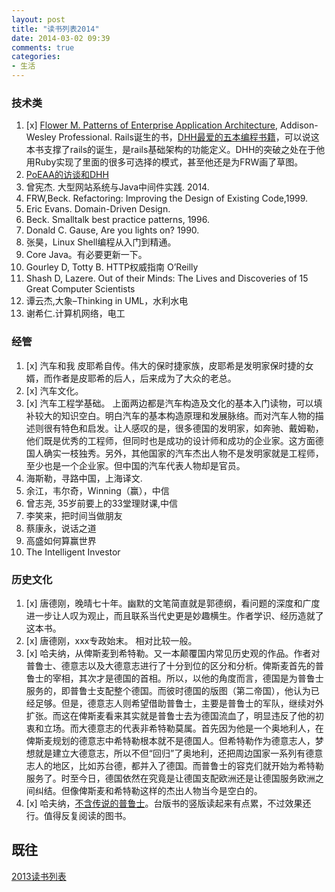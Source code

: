 ```yaml
---
layout: post
title: "读书列表2014"
date: 2014-03-02 09:39
comments: true
categories:
- 生活
---
```


### 技术类

1. [x] [Flower M. Patterns of Enterprise Application Architecture](/blog/2014/04/12/itxi-tong-jia-gou-de-mo-shi/), Addison-Wesley Professional. Rails诞生的书，[DHH最爱的五本编程书籍](http://signalvnoise.com/posts/3375-the-five-programming-books-that-meant-most-to-me)，可以说这本书支撑了rails的诞生，是rails基础架构的功能定义。DHH的突破之处在于他用Ruby实现了里面的很多可选择的模式，甚至他还是为FRW画了草图。
1. [PoEAA的访谈和DHH](http://rubyrogues.com/097-rr-book-club-patterns-of-enterprise-architecture-with-martin-fowler/)
1. 曾宪杰. 大型网站系统与Java中间件实践. 2014.
1. FRW,Beck. Refactoring: Improving the Design of Existing Code,1999.
1. Eric Evans. Domain-Driven Design.  
1. Beck. Smalltalk best practice patterns, 1996.
1. Donald C. Gause, Are you lights on? 1990.
1. 张昊，Linux Shell编程从入门到精通。  
1. Core Java。有必要更新一下。  
1. Gourley D, Totty B. HTTP权威指南 O’Reilly  
1. Shash D, Lazere. Out of their Minds: The Lives and Discoveries of 15 Great Computer Scientists  
1. 谭云杰,大象–Thinking in UML，水利水电  
1. 谢希仁.计算机网络，电工

### 经管

1. [x] 汽车和我 皮耶希自传。伟大的保时捷家族，皮耶希是发明家保时捷的女婿，而作者是皮耶希的后人，后来成为了大众的老总。  
1. [x] 汽车文化。  
1. [x] 汽车工程学基础。 上面两边都是汽车构造及文化的基本入门读物，可以填补较大的知识空白。明白汽车的基本构造原理和发展脉络。而对汽车人物的描述则很有特色和启发。让人感叹的是，很多德国的发明家，如奔驰、戴姆勒，他们既是优秀的工程师，但同时也是成功的设计师和成功的企业家。这方面德国人确实一枝独秀。另外，其他国家的汽车杰出人物不是发明家就是工程师，至少也是一个企业家。但中国的汽车代表人物却是官员。  
1. 海斯勒，寻路中国，上海译文.
1. 余江，韦尔奇，Winning（赢），中信  
1. 曾志尧, 35岁前要上的33堂理财课,中信  
1. 李笑来，把时间当做朋友  
1. 蔡康永，说话之道  
1. 高盛如何算赢世界  
1. The Intelligent Investor  

### 历史文化


1. [x] 唐德刚，晚晴七十年。幽默的文笔简直就是郭德纲，看问题的深度和广度进一步让人叹为观止，而且联系当代史更是妙趣横生。作者学识、经历造就了这本书。  
1. [x] 唐德刚，xxx专政始末。 相对比较一般。  
1. [x] 哈夫纳，从俾斯麦到希特勒。又一本颠覆国内常见历史观的作品。作者对普鲁士、德意志以及大德意志进行了十分到位的区分和分析。俾斯麦首先的普鲁士的宰相，其次才是德国的首相。所以，以他的角度而言，德国是为普鲁士服务的，即普鲁士支配整个德国。而彼时德国的版图（第二帝国），他认为已经足够。但是，德意志人则希望借助普鲁士，主要是普鲁士的军队，继续对外扩张。而这在俾斯麦看来其实就是普鲁士去为德国流血了，明显违反了他的初衷和立场。而大德意志的代表非希特勒莫属。首先因为他是一个奥地利人，在俾斯麦规划的德意志中希特勒根本就不是德国人。但希特勒作为德意志人，梦想就是建立大德意志，所以不但“回归”了奥地利，还把周边国家一系列有德意志人的地区，比如苏台德，都并入了德国。而普鲁士的容克们就开始为希特勒服务了。时至今日，德国依然在究竟是让德国支配欧洲还是让德国服务欧洲之间纠结。但像俾斯麦和希特勒这样的杰出人物当今是空白的。
1. [x] 哈夫纳，[不含传说的普鲁士](/blog/2014/05/03/pu-lu-shi-bu-han-chuan-shuo/)。台版书的竖版读起来有点累，不过效果还行。值得反复阅读的图书。


## 既往
 [2013读书列表](/blog/2013/01/11/to-read-list/)
